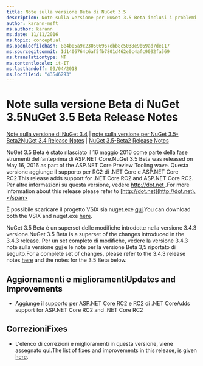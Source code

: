 ```yaml
---
title: Note sulla versione Beta di NuGet 3.5
description: Note sulla versione per NuGet 3.5 Beta inclusi i problemi noti, correzioni di bug, funzionalità aggiunte e dcr.
author: karann-msft
ms.author: karann
ms.date: 11/11/2016
ms.topic: conceptual
ms.openlocfilehash: 8e4b05a9c230506967ebb8c5038e9b69ad7de117
ms.sourcegitcommit: 1d1406764c6af5fb7801d462e0c4afc9092fa569
ms.translationtype: MT
ms.contentlocale: it-IT
ms.lasthandoff: 09/04/2018
ms.locfileid: "43546293"
---
```

# <a name="nuget-35-beta-release-notes"></a><span data-ttu-id="6e347-103">Note sulla versione Beta di NuGet 3.5</span><span class="sxs-lookup"><span data-stu-id="6e347-103">NuGet 3.5 Beta Release Notes</span></span>

<span data-ttu-id="6e347-104">[Note sulla versione di NuGet 3.4](../release-notes/nuget-3.4.md) | [note sulla versione per NuGet 3.5-Beta2](../release-notes/nuget-3.5-Beta2.md)</span><span class="sxs-lookup"><span data-stu-id="6e347-104">[NuGet 3.4 Release Notes](../release-notes/nuget-3.4.md) | [NuGet 3.5-Beta2 Release Notes](../release-notes/nuget-3.5-Beta2.md)</span></span>

<span data-ttu-id="6e347-105">NuGet 3.5 Beta è stato rilasciato il 16 maggio 2016 come parte della fase strumenti dell'anteprima di ASP.NET Core.</span><span class="sxs-lookup"><span data-stu-id="6e347-105">NuGet 3.5 Beta was released on May 16, 2016 as part of the ASP.NET Core Preview Tooling wave.</span></span> <span data-ttu-id="6e347-106">Questa versione aggiunge il supporto per RC2 di .NET Core e ASP.NET Core RC2.</span><span class="sxs-lookup"><span data-stu-id="6e347-106">This release adds support for .NET Core RC2 and ASP.NET Core RC2.</span></span> <span data-ttu-id="6e347-107">Per altre informazioni su questa versione, vedere [ http://dot.net ](http://dot.net).</span><span class="sxs-lookup"><span data-stu-id="6e347-107">For more information about this release please refer to [http://dot.net](http://dot.net).</span></span>

<span data-ttu-id="6e347-108">È possibile scaricare il progetto VSIX sia nuget.exe [qui](https://dist.nuget.org/index.html).</span><span class="sxs-lookup"><span data-stu-id="6e347-108">You can download both the VSIX and nuget.exe [here](https://dist.nuget.org/index.html).</span></span>

<span data-ttu-id="6e347-109">NuGet 3.5 Beta è un superset delle modifiche introdotte nella versione 3.4.3 versione.</span><span class="sxs-lookup"><span data-stu-id="6e347-109">NuGet 3.5 Beta is a superset of the changes introduced in the 3.4.3 release.</span></span> <span data-ttu-id="6e347-110">Per un set completo di modifiche, vedere la versione 3.4.3 note sulla versione [qui](https://github.com/NuGet/Home/issues?q=is%3Aissue+milestone%3A3.4.3+is%3Aclosed) e le note per la versione Beta 3,5 riportato di seguito.</span><span class="sxs-lookup"><span data-stu-id="6e347-110">For a complete set of changes, please refer to the 3.4.3 release notes [here](https://github.com/NuGet/Home/issues?q=is%3Aissue+milestone%3A3.4.3+is%3Aclosed) and the notes for the 3.5 Beta below.</span></span>

## <a name="updates-and-improvements"></a><span data-ttu-id="6e347-111">Aggiornamenti e miglioramenti</span><span class="sxs-lookup"><span data-stu-id="6e347-111">Updates and Improvements</span></span>

* <span data-ttu-id="6e347-112">Aggiunge il supporto per ASP.NET Core RC2 e RC2 di .NET Core</span><span class="sxs-lookup"><span data-stu-id="6e347-112">Adds support for ASP.NET Core RC2 and .NET Core RC2</span></span>

## <a name="fixes"></a><span data-ttu-id="6e347-113">Correzioni</span><span class="sxs-lookup"><span data-stu-id="6e347-113">Fixes</span></span>

* <span data-ttu-id="6e347-114">L'elenco di correzioni e miglioramenti in questa versione, viene assegnato [qui](https://github.com/NuGet/Home/issues?q=is%3Aissue+milestone%3A%223.5+Beta%22+is%3Aclosed).</span><span class="sxs-lookup"><span data-stu-id="6e347-114">The list of fixes and improvements in this release, is given [here](https://github.com/NuGet/Home/issues?q=is%3Aissue+milestone%3A%223.5+Beta%22+is%3Aclosed).</span></span>